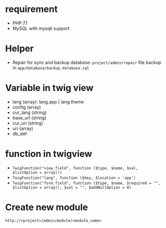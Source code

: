 # requirement
- PHP 7.1
- MySQL with mysqli support

# Helper
- Repair for sync and backup database: `project/admin/repair` file backup in `app/database/backup.database.sql`

# Variable in twig view
- lang (array): lang.app | lang.theme
- config (array)
- cur_lang (string)
- base_url (string)
- cur_uri (string)
- uri (array)
- db_def

# function in twigview
- `TwigFunction("view_field", function ($type, $name, $val, $listOption = array())`
- `TwigFunction("lang", function ($key, $location = 'app')`
- `TwigFunction("form_field", function ($type, $name, $required = "", $listOption = array(), $val = "", $addNullOption = 0)`

# Create new module
`http://<project>/admin/module/<module_name>`
